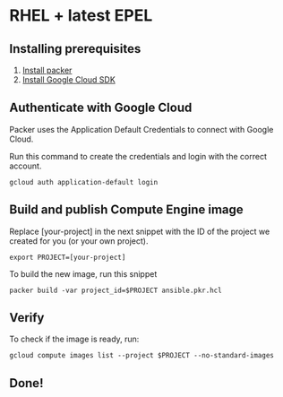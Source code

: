 # RHEL + latest EPEL

## Installing prerequisites
1. [Install packer](https://www.packer.io/docs/install)
2. [Install Google Cloud SDK](https://cloud.google.com/sdk/docs/install)

## Authenticate with Google Cloud
Packer uses the Application Default Credentials to connect with Google Cloud. 

Run this command to create the credentials and login with the correct account. 
```
gcloud auth application-default login
```

## Build and publish Compute Engine image
Replace [your-project] in the next snippet with the ID of the project we created for you (or your own project). 

```
export PROJECT=[your-project]
```

To build the new image, run this snippet
```
packer build -var project_id=$PROJECT ansible.pkr.hcl
```

## Verify
To check if the image is ready, run:
```
gcloud compute images list --project $PROJECT --no-standard-images
```

## Done!
